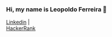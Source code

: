 ### Hi, my name is Leopoldo Ferreira 👋

[Linkedin](https://linkedin.com/in/leopoldo-ferreira) |  
[HackerRank](https://www.hackerrank.com/leopoldoferreira)

[linkedin]: https://linkedin.com/in/leopoldo-ferreira
[datacamp]: https://www.datacamp.com/profile/leopoldoferreira
